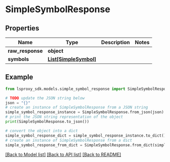 # SimpleSymbolResponse


## Properties

Name | Type | Description | Notes
------------ | ------------- | ------------- | -------------
**raw_response** | **object** |  | 
**symbols** | [**List[SimpleSymbol]**](SimpleSymbol.md) |  | 

## Example

```python
from lsproxy_sdk.models.simple_symbol_response import SimpleSymbolResponse

# TODO update the JSON string below
json = "{}"
# create an instance of SimpleSymbolResponse from a JSON string
simple_symbol_response_instance = SimpleSymbolResponse.from_json(json)
# print the JSON string representation of the object
print(SimpleSymbolResponse.to_json())

# convert the object into a dict
simple_symbol_response_dict = simple_symbol_response_instance.to_dict()
# create an instance of SimpleSymbolResponse from a dict
simple_symbol_response_from_dict = SimpleSymbolResponse.from_dict(simple_symbol_response_dict)
```
[[Back to Model list]](../README.md#documentation-for-models) [[Back to API list]](../README.md#documentation-for-api-endpoints) [[Back to README]](../README.md)


